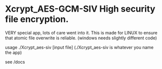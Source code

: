 # Xcrypt_AES-GCM-SIV High security file encryption. 

VERY special app, lots of care went into it. This is made for LINUX to ensure that atomic file overwrite is reliable. (windows needs slightly different code)



usage ./Xcrypt_aes-siv [input file]  (./Xcrypt_aes-siv is whatever you name the app) 

see /docs 

